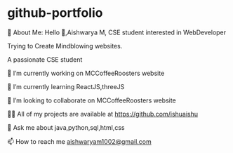 # github-portfolio
💫 About Me:
Hello 👋,Aishwarya M, CSE student interested in WebDeveloper

Trying to Create Mindblowing websites.

A passionate CSE student

🔭 I’m currently working on MCCoffeeRoosters website

🌱 I’m currently learning ReactJS,threeJS

👯 I’m looking to collaborate on MCCoffeeRoosters website

👨‍💻 All of my projects are available at https://github.com/ishuaishu

💬 Ask me about java,python,sql,html,css

📫 How to reach me aishwaryam1002@gmail.com
